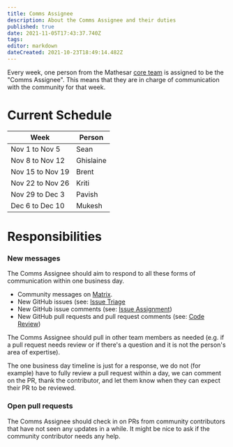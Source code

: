 ```yaml
---
title: Comms Assignee
description: About the Comms Assignee and their duties
published: true
date: 2021-11-05T17:43:37.740Z
tags: 
editor: markdown
dateCreated: 2021-10-23T18:49:14.482Z
---
```


Every week, one person from the Mathesar [core team](/team) is assigned to be the "Comms Assignee". This means that they are in charge of communication with the community for that week.

# Current Schedule

| Week | Person |
|-|-|
| Nov 1 to Nov 5 | Sean |
| Nov 8 to Nov 12 | Ghislaine |
| Nov 15 to Nov 19 | Brent |
| Nov 22 to Nov 26 | Kriti |
| Nov 29 to Dec 3 | Pavish |
| Dec 6 to Dec 10 | Mukesh |

# Responsibilities

### New messages
The Comms Assignee should aim to respond to all these forms of communication within one business day.

- Community messages on [Matrix](/community).
- New GitHub issues (see: [Issue Triage](/team/guide/ssue-triage)
- New GitHub issue comments (see: [Issue Assignment](/team/guide/issue-assignment))
- New GitHub pull requests and pull request comments (see: [Code Review](/engineering/code-review))

The Comms Assignee should pull in other team members as needed (e.g. if a pull request needs review or if there's a question and it is not the person's area of expertise).

The one business day timeline is just for a response, we do not (for example) have to fully review a pull request within a day, we can comment on the PR, thank the contributor, and let them know when they can expect their PR to be reviewed.

### Open pull requests

The Comms Assignee should check in on PRs from community contributors that have not seen any updates in a while. It might be nice to ask if the community contributor needs any help.